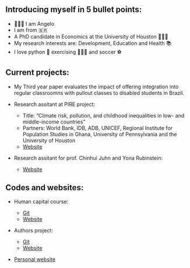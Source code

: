 ## Introducing myself in 5 bullet points:
 
* 🙋🏽‍♂️ I am Angelo 
* I am from 🇧🇷
* A PhD candidate in Economics at the University of Houston 👨🏽‍🎓
* My research interests are: Development, Education and Health 📚
* I love python 🐍 exercising 🏃🏽‍♂️ and soccer ⚽

## Current projects:

* My Third year paper evaluates the impact of offering integration into regular classroomns with pullout classes to disabled students in Brazil.

* Research assitant at PIRE project:
  - Title: “Climate risk, pollution, and childhood inequalities in
low- and middle-income countries”
  - Partners: World Bank, IDB, ADB, UNICEF, Regional Institute for Population Studies in Ghana, University of Pennsylvania and the University of Houston
  - [Website](https://web.sas.upenn.edu/climate-environment-children/comparative/)
  
* Research assitant for prof. Chinhui Juhn and Yona Rubinstein:
  - [Website](https://angelosant0s.github.io/authors-project/md/intro.html)

## Codes and websites:

* Human capital course:
  - [Git](https://github.com/AngeloSant0s/human-capital)
  - [Website](https://angelosant0s.github.io/human-capital/md/intro.html)

* Authors project:
  - [Git](https://github.com/AngeloSant0s/authors-project)
  - [Website](https://angelosant0s.github.io/authors-project/md/intro.html)

* [Personal website](https://angelosantos.netlify.app)

<!---
AngeloSant0s/AngeloSant0s is a ✨ special ✨ repository because its `README.md` (this file) appears on your GitHub profile.
You can click the Preview link to take a look at your changes.
--->
